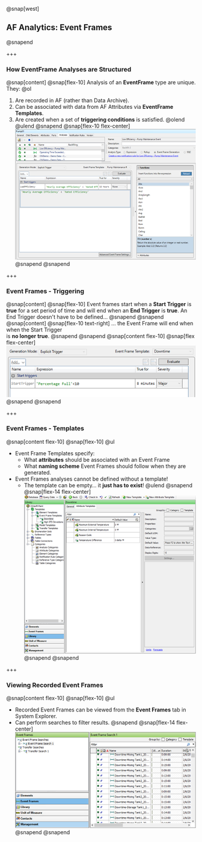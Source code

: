 @snap[west]
## AF Analytics: Event Frames
@snapend

+++

### How EventFrame Analyses are Structured
@snap[content]
@snap[flex-10]
Analysis of an **EventFrame** type are unique. They:
@ol[](false)
1. Are recorded in AF (rather than Data Archive).
2. Can be associated with data from AF Attributes via **EventFrame Templates**.
3. Are created when a set of **triggering conditions** is satisfied.
@olend
@ulend
@snapend
@snap[flex-10 flex-center]
![](assets/img/pse-eventframes.png)
@snapend
@snapend

+++

### Event Frames - Triggering
@snap[content]
@snap[flex-10]
Event frames start when a **Start Trigger** is **true** for a set period of time and will end when an **End Trigger** is **true**.
An End Trigger doesn't have to be defined...
@snapend
@snapend
@snap[content]
@snap[flex-10 text-right]
... the Event Frame will end when when the Start Trigger<br>is **no longer true**.
@snapend
@snapend
@snap[content flex-10]
@snap[flex flex-center]
![](assets/img/pse-eventframe-trigger.png)
@snapend
@snapend

+++

### Event Frames - Templates

@snap[content flex-10]
@snap[flex-10]
@ul[](false)
- Event Frame Templates specify:
    - What **attributes** should be associated with an Event Frame
    - What **naming scheme** Event Frames should follow when they are generated.
- Event Frames analyses cannot be defined without a template!
    - The template can be empty… it **just has to exist**!
@ulend
@snapend
@snap[flex-14 flex-center]
![](assets/img/pse-eventframe-templates.png)
@snapend
@snapend

+++

### Viewing Recorded Event Frames
@snap[content flex-10]
@snap[flex-10]
@ul[](false)
- Recorded Event Frames can be viewed from the **Event Frames** tab in System Explorer.
- Can perform searches to filter results.
@snapend
@snap[flex-14 flex-center]
![](assets/img/pse-eventframe-list.png)
@snapend
@snapend